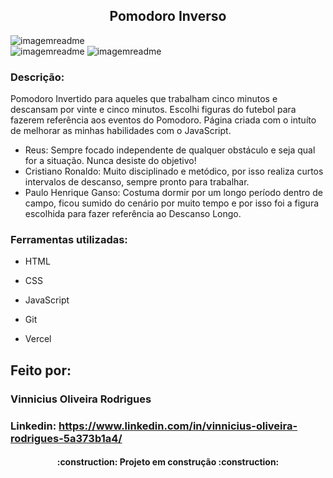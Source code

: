 


## <center>Pomodoro Inverso</center>
![imagemreadme](https://github.com/vinniciusrodrigues99/Pomodoso_Inverso/blob/main/imagens/tela01.png) <br>
![imagemreadme](https://github.com/vinniciusrodrigues99/Pomodoso_Inverso/blob/main/imagens/tela02.png)
![imagemreadme](https://github.com/vinniciusrodrigues99/Pomodoso_Inverso/blob/main/imagens/tela02pt2.png)
### Descrição: 
Pomodoro Invertido para aqueles que trabalham cinco minutos e descansam por vinte e cinco minutos. Escolhi figuras do futebol para fazerem referência aos eventos do Pomodoro. Página criada com o intuíto de melhorar as minhas habilidades com o JavaScript. 
<ul>
<li>Reus: Sempre focado independente de qualquer obstáculo e seja qual for a situação. Nunca desiste do objetivo!
</li>
<li>
Cristiano Ronaldo: Muito disciplinado e metódico, por isso realiza curtos intervalos de descanso, sempre pronto para trabalhar. </li>
<li>
Paulo Henrique Ganso: Costuma dormir por um longo período dentro de campo, ficou sumido do cenário por muito tempo e por isso foi a figura escolhida para fazer referência ao Descanso Longo.
</li>
</ul>

### Ferramentas utilizadas:
* HTML

* CSS

* JavaScript

* Git

* Vercel
## Feito por:

### <b>Vinnicius Oliveira Rodrigues</b>

### Linkedin: https://www.linkedin.com/in/vinnicius-oliveira-rodrigues-5a373b1a4/
<h4 align="center"> 
    :construction:  Projeto em construção  :construction:
</h4>
